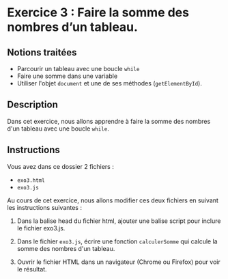 # Exercice 3 : Faire la somme des nombres d’un tableau.

## Notions traitées

- Parcourir un tableau avec une boucle `while`
- Faire une somme dans une variable
- Utiliser l'objet `document` et une de ses méthodes (`getElementById`).

## Description

Dans cet exercice, nous allons apprendre à faire la somme des nombres d'un tableau avec une boucle `while`.

## Instructions

Vous avez dans ce dossier 2 fichiers :

- `exo3.html`
- `exo3.js`

Au cours de cet exercice, nous allons modifier ces deux fichiers en suivant les instructions suivantes :

1. Dans la balise head du fichier html, ajouter une balise script pour inclure le fichier exo3.js.

2. Dans le fichier `exo3.js`, écrire une fonction `calculerSomme` qui calcule la somme des nombres d'un tableau.

3. Ouvrir le fichier HTML dans un navigateur (Chrome ou Firefox) pour voir le résultat.

